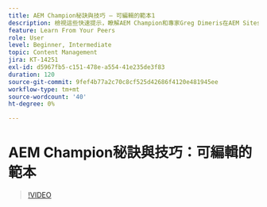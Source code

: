 ```yaml
---
title: AEM Champion秘訣與技巧 — 可編輯的範本1
description: 檢視這些快速提示，瞭解AEM Champion和專家Greg Dimeris在AEM Sites中的可編輯範本。 立即在您的執行個體中試用。
feature: Learn From Your Peers
role: User
level: Beginner, Intermediate
topic: Content Management
jira: KT-14251
exl-id: d5967fb5-c151-478e-a554-41e235de3f83
duration: 120
source-git-commit: 9fef4b77a2c70c8cf525d42686f4120e481945ee
workflow-type: tm+mt
source-wordcount: '40'
ht-degree: 0%

---
```


# AEM Champion秘訣與技巧：可編輯的範本

>[!VIDEO](https://video.tv.adobe.com/v/3409424?quality=12&learn=on)
